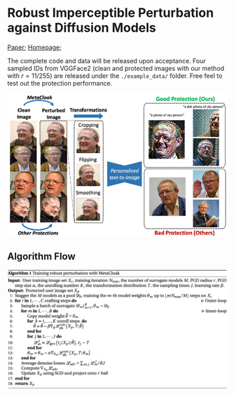 # Robust Imperceptible Perturbation against Diffusion Models
[Paper](https://arxiv.org/abs/2311.13127); [Homepage](metacloak.github.io); 

The complete code and data will be released upon acceptance. Four sampled IDs from VGGFace2 (clean and protected images with our method with $r=11/255$) are released under the `./example_data/` folder. Free feel to test out the protection performance. 
<div align="center">
    <img src="./teaser.png" alt="Teaser">
</div>

## Algorithm Flow

![Framework](./framework.png)
